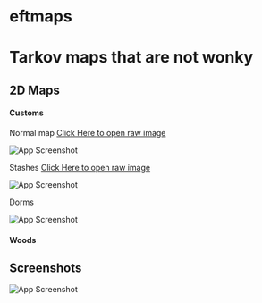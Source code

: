 # eftmaps


# Tarkov maps that are not wonky



## 2D Maps

#### Customs

Normal map [Click Here to open raw image](https://raw.githubusercontent.com/grannymaster/eftmaps/main/customs/Customs-Map.jpg?token=GHSAT0AAAAAACMSEZRUY4S5NDMLWLDDGZDCZM4PBDA)

![App Screenshot](https://raw.githubusercontent.com/grannymaster/eftmaps/main/customs/Customs-Map.jpg?token=GHSAT0AAAAAACMSEZRUY4S5NDMLWLDDGZDCZM4PBDA)


Stashes [Click Here to open raw image](https://raw.githubusercontent.com/grannymaster/eftmaps/main/customs/Customs_Stashes.jpg?token=GHSAT0AAAAAACMSEZRUV67LU5OPW2WAGHPOZM4OYLA)

![App Screenshot](https://raw.githubusercontent.com/grannymaster/eftmaps/main/customs/Customs_Stashes.jpg?token=GHSAT0AAAAAACMSEZRUV67LU5OPW2WAGHPOZM4OYLA)


Dorms

![App Screenshot](https://via.placeholder.com/468x300?text=App+Screenshot+Here)

#### Woods


## Screenshots

![App Screenshot](https://via.placeholder.com/468x300?text=App+Screenshot+Here)

